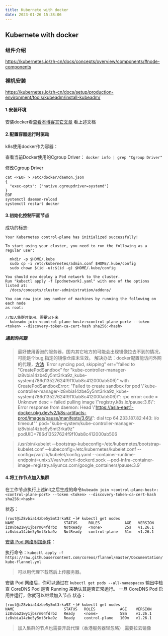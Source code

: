```yaml
---
title: Kubernete with docker
date: 2023-01-26 15:38:06
---
```



## Kubernete with docker

### 组件介绍
https://kubernetes.io/zh-cn/docs/concepts/overview/components/#node-components

### 裸机安装

https://kubernetes.io/zh-cn/docs/setup/production-environment/tools/kubeadm/install-kubeadm/


#### 1.安装环境
安装docker看[查看本博客其它文章](http://preferman.github.io/2021/11/28/docker/)
看上述文档
#### 2.配置容器运行时驱动
k8s使用docker作为容器：


查看当前Docker使用的Cgroup Driver：
`docker info | grep "Cgroup Driver"`

修改Cgroup Driver
```
cat <<EOF > /etc/docker/daemon.json
{
  "exec-opts": ["native.cgroupdriver=systemd"]
}
EOF
systemctl daemon-reload
systemctl restart docker
```

#### 3.初始化控制平面节点

成功的标志:
```
Your Kubernetes control-plane has initialized successfully!

To start using your cluster, you need to run the following as a regular user:

  mkdir -p $HOME/.kube
  sudo cp -i /etc/kubernetes/admin.conf $HOME/.kube/config
  sudo chown $(id -u):$(id -g) $HOME/.kube/config

You should now deploy a Pod network to the cluster.
Run "kubectl apply -f [podnetwork].yaml" with one of the options listed at:
  /docs/concepts/cluster-administration/addons/

You can now join any number of machines by running the following on each node
as root:

//加入集群时使用，需要记下来
  kubeadm join <control-plane-host>:<control-plane-port> --token <token> --discovery-token-ca-cert-hash sha256:<hash>
```

##### 遇到的问题
> 最好使用香港的服务器，国内其它地方的可能会出现镜像拉去不到的情况，可能是个bug,指定的镜像仓库未生效。
> 解决办法：docker配置能访问外网的代理，[方法](https://yeasy.gitbook.io/docker_practice/advanced_network/http_https_proxy#wei-dockerd-she-zhi-wang-luo-dai-li)
>`Error syncing pod, skipping" err="failed to \"CreatePodSandbox\" for \"kube-controller-manager-iz8vbia14zbe5y5mt3rka9z_kube-system(786d13527624f9f10ab8c412000ab506)\" with CreatePodSandboxError: \"Failed to create sandbox for pod \\\"kube-controller-manager-iz8vbia14zbe5y5mt3rka9z_kube-system(786d13527624f9f10ab8c412000ab506)\\\": rpc error: code = Unknown desc = failed pulling image \\\"registry.k8s.io/pause:3.6\\\": Error response from daemon: Head \\\"https://asia-east1-docker.pkg.dev/v2/k8s-artifacts-prod/images/pause/manifests/3.6\\\": dial tcp 64.233.187.82:443: i/o timeout\"" pod="kube-system/kube-controller-manager-iz8vbia14zbe5y5mt3rka9z" podUID=786d13527624f9f10ab8c412000ab506

>/usr/bin/kubelet --bootstrap-kubeconfig=/etc/kubernetes/bootstrap-kubelet.conf --kubeconfig=/etc/kubernetes/kubelet.conf --config=/var/lib/kubelet/config.yaml --container-runtime-endpoint=unix:///var/run/cri-dockerd.sock --pod-infra-container-image=registry.aliyuncs.com/google_containers/pause:3.9`



#### 4.将工作节点加入集群

在工作节点执行上述init之后生成的命令`kubeadm join <control-plane-host>:<control-plane-port> --token <token> --discovery-token-ca-cert-hash sha256:<hash>`

状态：
```
[root@iZ8vbia14zbe5y5mt3rka9Z ~]# kubectl get nodes
NAME                      STATUS     ROLES           AGE   VERSION
iz8vba21wy1jbsrm04fdrbz   NotReady   <none>          25s   v1.26.1
iz8vbia14zbe5y5mt3rka9z   NotReady   control-plane   51m   v1.26.1
```
[安装 Pod 网络附加组件](https://kubernetes.io/zh-cn/docs/setup/production-environment/tools/kubeadm/create-cluster-kubeadm/#pod-network)：

执行命令：`kubectl apply -f https://raw.githubusercontent.com/coreos/flannel/master/Documentation/kube-flannel.yml`
> 可以用代理下载然后上传服务器。

安装 Pod 网络后，你可以通过在 `kubectl get pods --all-namespaces` 输出中检查 CoreDNS Pod 是否 Running 来确认其是否正常运行。 一旦 CoreDNS Pod 启用并运行，你就可以继续加入节点
状态：
```
[root@iZ8vbia14zbe5y5mt3rka9Z ~]# kubectl get nodes
NAME                      STATUS   ROLES           AGE    VERSION
iz8vba21wy1jbsrm04fdrbz   Ready    <none>          58m    v1.26.1
iz8vbia14zbe5y5mt3rka9z   Ready    control-plane   109m   v1.26.1
```


> 加入集群的节点也需要开启代理（香港服务器轻忽略）,需要拉去镜像





